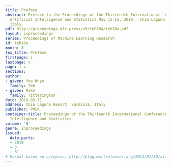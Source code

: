 ```yaml
---
title: Preface
abstract: Preface to the Proceedings of the Thirteenth International  Conference on
  Artificial Intelligence and Statistics May 13-15, 2010,  Chia Laguna Resort, Sardinia,
  Italy.
pdf: http://proceedings.mlr.press/v9/teh10a/teh10a.pdf
layout: inproceedings
series: Proceedings of Machine Learning Research
id: teh10a
month: 0
tex_title: Preface
firstpage: i
lastpage: v
page: i-v
sections: 
author:
- given: Yee Whye
  family: Teh
- given: Mike
  family: Titterington
date: 2010-03-31
address: Chia Laguna Resort, Sardinia, Italy
publisher: PMLR
container-title: Proceedings of the Thirteenth International Conference on Artificial
  Intelligence and Statistics
volume: '9'
genre: inproceedings
issued:
  date-parts:
  - 2010
  - 3
  - 31
# Format based on citeproc: http://blog.martinfenner.org/2013/07/30/citeproc-yaml-for-bibliographies/
---
```

